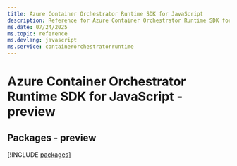```yaml
---
title: Azure Container Orchestrator Runtime SDK for JavaScript
description: Reference for Azure Container Orchestrator Runtime SDK for JavaScript
ms.date: 07/24/2025
ms.topic: reference
ms.devlang: javascript
ms.service: containerorchestratorruntime
---
```

# Azure Container Orchestrator Runtime SDK for JavaScript - preview
## Packages - preview
[!INCLUDE [packages](container-orchestrator-runtime-index.md)]